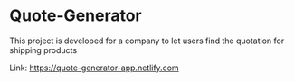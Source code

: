 # Quote-Generator
This project is developed for a company to let users find the quotation for shipping products

Link: https://quote-generator-app.netlify.com
